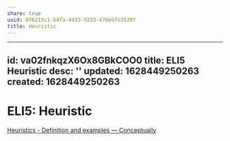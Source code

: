 ```yaml
---
share: true
uuid: 07b215c1-b4fa-4433-9233-470ebfe3539f
title: Heuristic
---
```

---
id: va02fnkqzX6Ox8GBkCOO0
title: ELI5 Heuristic
desc: ''
updated: 1628449250263
created: 1628449250263
---
# ELI5: Heuristic
[Heuristics - Definition and examples — Conceptually](https://conceptually.org/concepts/heuristics)